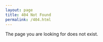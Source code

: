 ```yaml
---
layout: page
title: 404 Not Found
permalink: /404.html
---
```

The page you are looking for does not exist.
